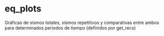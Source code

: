 # eq_plots
Gráficas de sismos totales, sismos repetitivos y comparativas entre ambos para determinados periodos de tiempo (definidos por get_recs)
